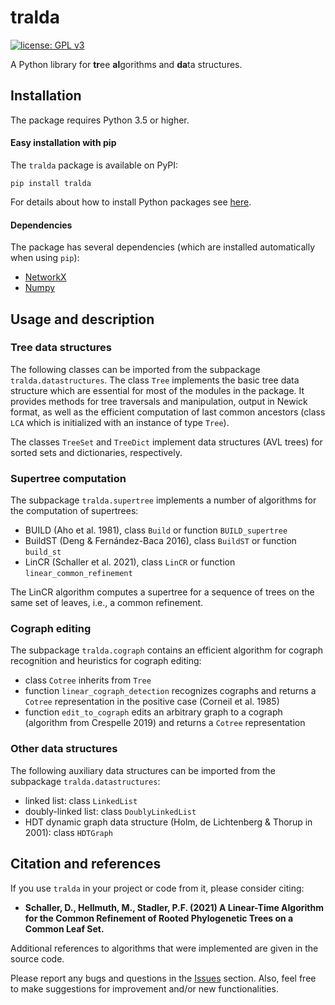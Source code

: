 # tralda

[![license: GPL v3](https://img.shields.io/badge/License-GPLv3-blue.svg)](https://www.gnu.org/licenses/gpl-3.0)

A Python library for **tr**ee **al**gorithms and **da**ta structures.

## Installation

The package requires Python 3.5 or higher.

#### Easy installation with pip

The `tralda` package is available on PyPI:

    pip install tralda

For details about how to install Python packages see [here](https://packaging.python.org/tutorials/installing-packages/).
    
#### Dependencies

The package has several dependencies (which are installed automatically when using `pip`):
* [NetworkX](https://networkx.github.io/)
* [Numpy](https://numpy.org)

## Usage and description

### Tree data structures

The following classes can be imported from the subpackage `tralda.datastructures`.
The class `Tree` implements the basic tree data structure which are essential for most of the modules in the package.
It provides methods for tree traversals and manipulation, output in Newick format, as well as the efficient computation of last common ancestors (class `LCA` which is initialized with an instance of type `Tree`).

The classes `TreeSet` and `TreeDict` implement data structures (AVL trees) for sorted sets and dictionaries, respectively.

### Supertree computation

The subpackage `tralda.supertree` implements a number of algorithms for the computation of supertrees:
* BUILD (Aho et al. 1981), class `Build` or function `BUILD_supertree`
* BuildST (Deng & Fernández-Baca 2016), class `BuildST` or function `build_st`
* LinCR (Schaller et al. 2021), class `LinCR` or function `linear_common_refinement`

The LinCR algorithm computes a supertree for a sequence of trees on the same set of leaves, i.e., a common refinement.

### Cograph editing

The subpackage `tralda.cograph` contains an efficient algorithm for cograph recognition and heuristics for cograph editing:
* class `Cotree` inherits from `Tree`
* function `linear_cograph_detection` recognizes cographs and returns a `Cotree` representation in the positive case (Corneil et al. 1985)
* function `edit_to_cograph` edits an arbitrary graph to a cograph (algorithm from Crespelle 2019) and returns a `Cotree` representation

### Other data structures

The following auxiliary data structures can be imported from the subpackage `tralda.datastructures`:
* linked list: class `LinkedList`
* doubly-linked list: class `DoublyLinkedList`
* HDT dynamic graph data structure (Holm, de Lichtenberg & Thorup in 2001): class `HDTGraph`

## Citation and references

If you use `tralda` in your project or code from it, please consider citing:

* **Schaller, D., Hellmuth, M., Stadler, P.F. (2021) A Linear-Time Algorithm for the Common Refinement of Rooted Phylogenetic Trees on a Common Leaf Set.**

Additional references to algorithms that were implemented are given in the source code.

Please report any bugs and questions in the [Issues](https://github.com/david-schaller/tralda/issues) section.
Also, feel free to make suggestions for improvement and/or new functionalities.